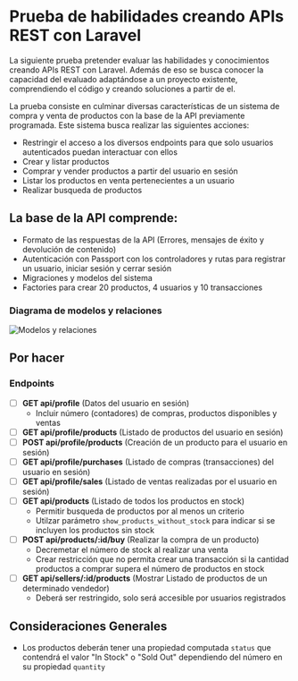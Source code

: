 # Prueba de habilidades creando APIs REST con Laravel

La siguiente prueba pretender evaluar las habilidades y conocimientos creando APIs REST con Laravel. Además de eso se busca conocer la capacidad del evaluado adaptándose a un proyecto existente, comprendiendo el código y creando soluciones a partir de el.

La prueba consiste en culminar diversas características de un sistema de compra y venta de productos con la base de la API previamente programada. Este sistema busca realizar las siguientes acciones:

- Restringir el acceso a los diversos endpoints para que solo usuarios autenticados puedan interactuar con ellos
- Crear y listar productos
- Comprar y vender productos a partir del usuario en sesión
- Listar los productos en venta pertenecientes a un usuario
- Realizar busqueda de productos
## La base de la API comprende:

- Formato de las respuestas de la API (Errores, mensajes de éxito y devolución de contenido)
- Autenticación con Passport con los controladores y rutas para registrar un usuario, iniciar sesión y cerrar sesión
- Migraciones y modelos del sistema
- Factories para crear 20 productos, 4 usuarios y 10 transacciones

### Diagrama de modelos y relaciones

![Modelos y relaciones](https://i.ibb.co/VBnpmCq/Captura-de-pantalla-de-2021-07-08-03-38-18.png "Modelos y relaciones")

## Por hacer

### Endpoints
- [ ] __GET api/profile__ (Datos del usuario en sesión)
    - Incluir número (contadores) de compras, productos disponibles y ventas
- [ ] __GET api/profile/products__ (Listado de productos del usuario en sesión)
- [ ] __POST api/profile/products__ (Creación de un producto para el usuario en sesión)
- [ ] __GET api/profile/purchases__ (Listado de compras (transacciones) del usuario en sesión)
- [ ] __GET api/profile/sales__ (Listado de ventas realizadas por el usuario en sesión)
- [ ] __GET api/products__ (Listado de todos los productos en stock)
    - Permitir busqueda de productos por al menos un criterio
    - Utilzar parámetro `show_products_without_stock` para indicar si se incluyen los productos sin stock
- [ ] __POST api/products/:id/buy__ (Realizar la compra de un producto)
    - Decremetar el número de stock al realizar una venta
    - Crear restricción que no permita crear una transacción si la cantidad productos a comprar supera el número de productos en stock
- [ ] __GET api/sellers/:id/products__ (Mostrar Listado de productos de un determinado vendedor)
    - Deberá ser restringido, solo será accesible por usuarios registrados

## Consideraciones Generales
- Los productos deberán tener una propiedad computada `status` que contendrá el valor "In Stock" o "Sold Out" dependiendo del número en su propiedad `quantity`

